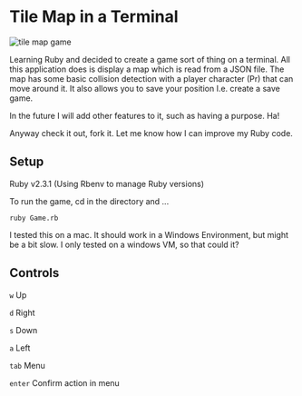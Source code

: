 # Tile Map in a Terminal

![tile map game](https://raw.githubusercontent.com/mishalzaman/terminal-rpg-ruby/master/rpg-tile.png)

Learning Ruby and decided to create a game sort of thing on a terminal. All this application does is display a
map which is read from a JSON file. The map has some basic collision detection with a player character (Pr) that
can move around it. It also allows you to save your position I.e. create a save game.

In the future I will add other features to it, such as having a purpose. Ha!

Anyway check it out, fork it. Let me know how I can improve my Ruby code.

## Setup

Ruby v2.3.1 (Using Rbenv to manage Ruby versions)

To run the game, cd in the directory and ...

    ruby Game.rb

I tested this on a mac. It should work in a Windows Environment, but might be a bit slow. I only tested on a windows VM, so that could it?

## Controls

`w` Up

`d` Right

`s` Down

`a` Left

`tab` Menu

`enter` Confirm action in menu
